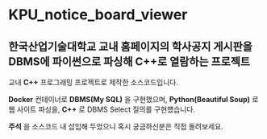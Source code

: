 # KPU_notice_board_viewer
## 한국산업기술대학교 교내 홈페이지의 학사공지 게시판을 DBMS에 파이썬으로 파싱해 C++로 열람하는 프로젝트
교내 **C++** 프로그래밍 프로젝트로 제작한 소스코드입니다.

**Docker** 컨테이너로 **DBMS(My SQL)** 을 구현했으며,
**Python(Beautiful Soup)** 로 웹 사이트 파싱을,
**C++** 로 DBMS Select 질의를 구현헀습니다.

**주석** 을 소스코드 내 삽입해 두었으니 혹시 궁금하신분은 직접 돌려보세요.
